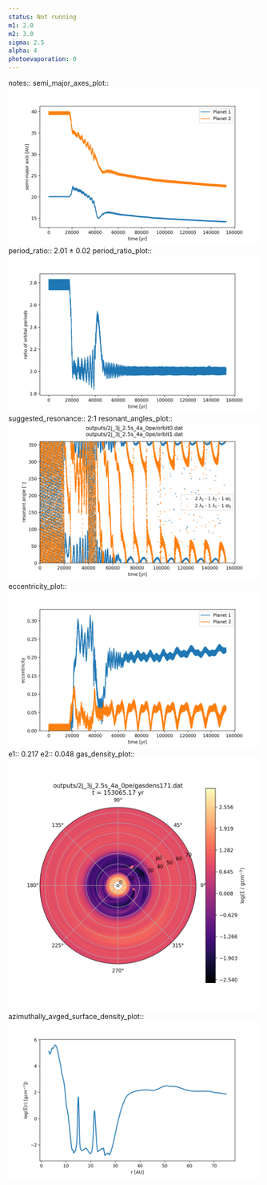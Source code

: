 ```yaml
---
status: Not running
m1: 2.0
m2: 3.0
sigma: 2.5
alpha: 4
photoevaporation: 0
---
```


notes::
semi_major_axes_plot:: ![semi_major_axes_2j_3j_2.5s_4a_0pe.png](plots/semi_major_axes/semi_major_axes_2j_3j_2.5s_4a_0pe.png)
period_ratio:: 2.01 ± 0.02
period_ratio_plot:: ![period_ratio_2j_3j_2.5s_4a_0pe.png](plots/period_ratio/period_ratio_2j_3j_2.5s_4a_0pe.png)
suggested_resonance:: 2:1
resonant_angles_plot:: ![resonant_angles_2j_3j_2.5s_4a_0pe.png](plots/resonant_angles/resonant_angles_2j_3j_2.5s_4a_0pe.png)
eccentricity_plot:: ![eccentricity_2j_3j_2.5s_4a_0pe.png](plots/eccentricity/eccentricity_2j_3j_2.5s_4a_0pe.png)
e1:: 0.217
e2:: 0.048
gas_density_plot:: ![gas_density_2j_3j_2.5s_4a_0pe.png](plots/gas_density/gas_density_2j_3j_2.5s_4a_0pe.png)
azimuthally_avged_surface_density_plot:: ![azimuthally_avged_surface_density_2j_3j_2.5s_4a_0pe.png](plots/azimuthally_avged_surface_density/azimuthally_avged_surface_density_2j_3j_2.5s_4a_0pe.png)
